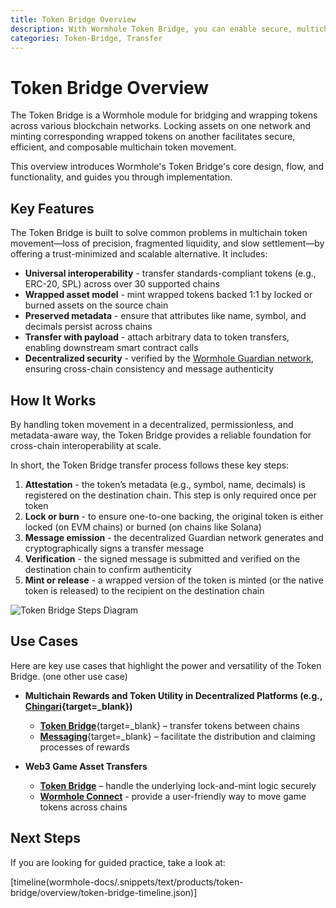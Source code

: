 ```yaml
---
title: Token Bridge Overview
description: With Wormhole Token Bridge, you can enable secure, multichain communication, build multichain apps, sync data, and coordinate actions across blockchains.
categories: Token-Bridge, Transfer
---
```



# Token Bridge Overview

The Token Bridge is a Wormhole module for bridging and wrapping tokens across various blockchain networks. Locking assets on one network and minting corresponding wrapped tokens on another facilitates secure, efficient, and composable multichain token movement.

This overview introduces Wormhole's Token Bridge's core design, flow, and functionality, and guides you through implementation.

## Key Features

The Token Bridge is built to solve common problems in multichain token movement—loss of precision, fragmented liquidity, and slow settlement—by offering a trust-minimized and scalable alternative. It includes:

- **Universal interoperability** - transfer standards-compliant tokens (e.g., ERC-20, SPL) across over 30 supported chains
- **Wrapped asset model** - mint wrapped tokens backed 1:1 by locked or burned assets on the source chain
- **Preserved metadata** - ensure that attributes like name, symbol, and decimals persist across chains
- **Transfer with payload** - attach arbitrary data to token transfers, enabling downstream smart contract calls
- **Decentralized security** - verified by the [Wormhole Guardian network](/docs/protocol/infrastructure/guardians/), ensuring cross-chain consistency and message authenticity

## How It Works

By handling token movement in a decentralized, permissionless, and metadata-aware way, the Token Bridge provides a reliable foundation for cross-chain interoperability at scale.


In short, the Token Bridge transfer process follows these key steps:

1. **Attestation** - the token’s metadata (e.g., symbol, name, decimals) is registered on the destination chain. This step is only required once per token
2. **Lock or burn** - to ensure one-to-one backing, the original token is either locked (on EVM chains) or burned (on chains like Solana)
3. **Message emission** - the decentralized Guardian network generates and cryptographically signs a transfer message
4. **Verification** - the signed message is submitted and verified on the destination chain to confirm authenticity
5. **Mint or release** - a wrapped version of the token is minted (or the native token is released) to the recipient on the destination chain

![Token Bridge Steps Diagram](/docs/images/products/token-bridge/overview/token-bridge-diagram.webp)

## Use Cases

Here are key use cases that highlight the power and versatility of the Token Bridge. (one other use case)

- **Multichain Rewards and Token Utility in Decentralized Platforms (e.g., [Chingari](https://chingari.io/){target=\_blank})** 

    - [**Token Bridge**](/docs/products/token-bridge/overview/){target=\_blank} – transfer tokens between chains
    - [**Messaging**](/docs/products/messaging/overview/){target=\_blank} – facilitate the distribution and claiming processes of rewards

- **Web3 Game Asset Transfers**

    - [**Token Bridge**](/docs/products/token-bridge/overview/) – handle the underlying lock-and-mint logic securely
    - [**Wormhole Connect**](/docs/products/connect/overview/) - provide a user-friendly way to move game tokens across chains
    

## Next Steps

If you are looking for guided practice, take a look at: 

[timeline(wormhole-docs/.snippets/text/products/token-bridge/overview/token-bridge-timeline.json)]
